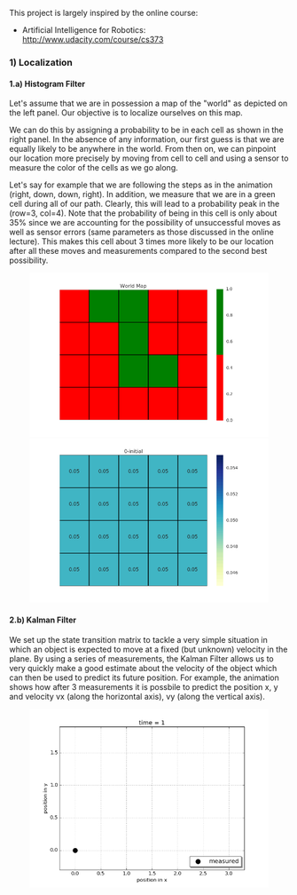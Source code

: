 This project is largely inspired by the online course:
- Artificial Intelligence for Robotics: http://www.udacity.com/course/cs373

### 1) Localization

#### 1.a) Histogram Filter

Let's assume that we are in possession a map of the "world" as depicted on the left panel.  Our objective is to localize ourselves on this map.  

We can do this by assigning a probability to be in each cell as shown in the right panel.  In the absence of any information, our first guess is that we are equally likely to be anywhere in the world.  From then on, we can pinpoint our location more precisely by moving from cell to cell and using a sensor to measure the color of the cells as we go along.

Let's say for example that we are following the steps as in the animation (right, down, down, right).  In addition, we measure that we are in a green cell during all of our path.  Clearly, this will lead to a probability peak in the (row=3, col=4).  Note that the probability of being in this cell is only about 35% since we are accounting for the possibility of unsuccessful moves as well as sensor errors (same parameters as those discussed in the online lecture).  This makes this cell about 3 times more likely to be our location after all these moves and measurements compared to the second best possibility.

<p align="center">
<img src="HistogramFilter/Animation/worldMap.png" width="430"/>
<img src="HistogramFilter/Animation/animatedLocalizer.gif" width="430"/>
</p>

#### 2.b) Kalman Filter

We set up the state transition matrix to tackle a very simple situation in which an object is expected to move at a fixed (but unknown) velocity in the plane.  By using a series of measurements, the Kalman Filter allows us to very quickly make a good estimate about the velocity of the object which can then be used to predict its future position.  For example, the animation shows how after 3 measurements it is possbile to predict the position x, y and velocity vx (along the horizontal axis), vy (along the vertical axis).

<p align="center">
<img src="KalmanFilter/Animation/animatedKF.gif" width="430"/>
</p> 

